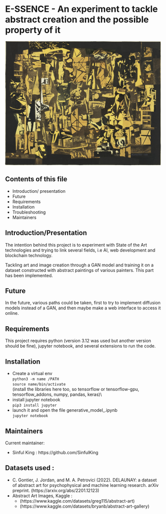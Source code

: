 # E-SSENCE - An experiment to tackle abstract creation and the possible property of it

<p align="center">
  <img src="22.jpg" alt="A painting by Ad Reinhardt, newsprint collage, 1940"/>
</p>

## Contents of this file

 - Introduction/ presentation
 - Future
 - Requirements
 - Installation
 - Troubleshooting
 - Maintainers
 
## Introduction/Presentation

The intention behind this project is to experiment with State of the Art technologies and trying to link several fields, i.e AI, web development and blockchain technology.

Tackling art and image creation through a GAN model and training it on a dataset constructed with abstract paintings of various painters.
This part has been implemented.

## Future

In the future, various paths could be taken, first to try to implement diffusion models instead of a GAN, and then maybe make a web interface to access it online.

## Requirements

This project requires python (version 3.12 was used but another version should be fine), jupyter notebook, and several extensions to run the code.

## Installation

- Create a virtual env \
 `python3 -m name /PATH`\
 `source name/bin/activate`\
(install the libraries here too, so tensorflow or tensorflow-gpu, tensorflow_addons, numpy, pandas, keras)\
- install jupyter notebook\
 `pip3 install jupyter`
- launch it and open the file generative_model_.ipynb\
 `jupyter notebook`

## Maintainers

Current maintainer:
<ul>
<li>Sinful King : https://github.com/SinfulKing</li></ul>

## Datasets used :


<ul> 
  <li>C. Gontier, J. Jordan, and M. A. Petrovici (2022). DELAUNAY: a dataset of abstract art for psychophysical and machine learning research. arXiv preprint.
(https://arxiv.org/abs/2201.12123)
 </li>

<li> Abstract Art Images, Kaggle : <ul>
                                     <li> (https://www.kaggle.com/datasets/greg115/abstract-art)</li>
                                     <li> (https://www.kaggle.com/datasets/bryanb/abstract-art-gallery)</li>
 </li>
 </ul>
